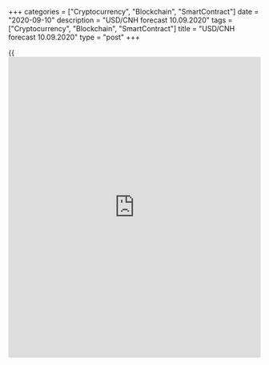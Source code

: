+++
categories = ["Cryptocurrency", "Blockchain", "SmartContract"]
date = "2020-09-10"
description = "USD/CNH forecast 10.09.2020"
tags = ["Cryptocurrency", "Blockchain", "SmartContract"]
title = "USD/CNH forecast 10.09.2020"
type = "post"
+++

{{<iframe id="large-banner" src="https://www.bounty.group/#slide=16.0" width="100%" height="600" scrolling="no" style="border: 0px solid rgb(216, 221, 230); border-radius: 3px;">}}

September 10, 2020

September 10, 2020

USD/CNH forecast: five reasons to buy yuanDmitri Demidenko

## Fundamental yuan forecast for today

### Unless the US-China trade war is resumed, the USD/CNH bears will be
strong

While the ECB is trying to set the euro bulls back, the People's Bank of
China seems to be satisfied with almost a 5% strengthening of the yuan
versus the US dollar. According to DBS Bank and Mizuho Bank, Beijing
benefits from the strong currency. It reduces import prices and supports
consumer spending. What about exports and inflation? These indicators
could yet wait. Lower commodity prices compared to last year smoothen
the negative impact of the [USD/CNH][1] drop on the exporters. The CPI
has been for the fourth consecutive close to the level of 2.5%, which is
quite acceptable for the PBoC.

The main growth drivers for the yuan against the US dollar are the de-
escalation of the US-China trade war and the divergence in the economic
growth and monetary policies. Due the to timely measures taken against
the spread of COVID-19 in the country, China’s GDP can rise by 2.5%-3.5%
this year. The US GDP, however, is likely to drop by 5%-6%. The Chinese
central bank has lowered the interest rates by 40 basis points since
early 2020, the Fed- by 150 basis points. In addition to the US huge QE
size, this fact is likely to weigh on the dollar.

###  **Dynamics of GDP in USA and China**

![LiteForex: USD/CNH forecast 10.09.2020][2]

 _Source_ _: Bloomberg_

The resumption of the US-China trade war could set the [USD/CNH][1]
bears back. Donald Trump accuses China of COVID-19 origin, suggesting
the two economies could decouple. According to Bloomberg, in case of a
new round of the trade war, China’s GDP will drop from 4.5% to 3.5% by
the end of 2030, in the USA, the GDP will drop from 1.6% to 1.4% in the
same period. China depends on the US technology, it will lose more.
However, the economies won’t be necessarily decoupled. First, despite
Trump's threats to impose taxes on US companies that manufacture
products in China, only 4% of them plan to return production to the USA,
according to a survey by the American Chamber of Commerce in Shanghai.
More than 70% of them are not going to do it. Second, Trump hasn’t yet
been reelected.

So, the strong yuan supports Chinese imports and consumer spending.
Also, it supports the global policies for the "de-dollarization" of the
economy. The Chinese banks usually hold safe havens, if their price
going down, the banks will buy the local currency. The [USD/CNH][1]
decline lets China more easily increase the purchases of the US goods
according to the phase -one trade deal with the USA. The strong Chinese
currency also lowers the risk of Donald Trump’s attacks, as the US
president used to accuse China of the FX manipulations.

So, Beijing wants a stronger yuan, Washington – a weaker dollar. The
USD/CNH bears also benefit from the divergence in the economic growth
and the monetary policies of the Fed and the PBoC. Why shouldn’t the
pair continue falling? I think the [USD/CNH][1] can well drop to 6.7.
Investors should monitor the US presidential election. If Joe Biden’s
approval ratings increase, one could safely buy the yuan against the
dollar. Biden is thought to put less pressure on China than Trump did.

* * *

P.S. Did you like my article? Share it in social networks: it will be
the best “thank you" :)

Ask me questions and comment below. I’ll be glad to answer your
questions and give necessary explanations.

 **Useful links:**

  * I recommend trying to trade with a reliable broker [here][3]. The system allows you to trade by yourself or copy successful traders from all across the globe.
  * Use my promo-code BLOG for getting deposit bonus 50% on LiteForex platform. Just enter this code in the appropriate field while [depositing][4] your trading account.
  * Telegram channel with high-quality analytics, Forex reviews, training articles, and other useful things for traders <t.me/liteforex>

## Price chart of USDCNH in real time mode

The content of this article reflects the author’s opinion and does not
necessarily reflect the official position of LiteForex. The material
published on this page is provided for informational purposes only and
should not be considered as the provision of investment advice for the
purposes of Directive 2004/39/EC.

Rate this article:

{{value}}

( {{count}} {{title}} )

   1. my.liteforex.com/trading/chart?symbol=USDCNH&returnUrl=true
   2. cdn.liteforex.com/cache/uploads/blog_post/fundamental_analysis/china-usa-10-09-20.jpg?w=30&s=20f383d40055ba888b5dc159e083ff63
   3. my.liteforex.com/?category=analysts-opinions&slug=usdcnh-forecast-five-reasons-to-buy-yuan&openPopup=%2Fregistration%2Fpopup&utm_source=blog&utm_medium=article&utm_campaign=bonus
   4. my.liteforex.com/deposit/?category=analysts-opinions&slug=usdcnh-forecast-five-reasons-to-buy-yuan&promo_code=BLOG&utm_source=blog&utm_medium=article&utm_campaign=bonus